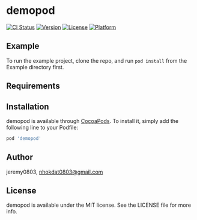 # demopod

[![CI Status](http://img.shields.io/travis/jeremy0803/demopod.svg?style=flat)](https://travis-ci.org/jeremy0803/demopod)
[![Version](https://img.shields.io/cocoapods/v/demopod.svg?style=flat)](http://cocoapods.org/pods/demopod)
[![License](https://img.shields.io/cocoapods/l/demopod.svg?style=flat)](http://cocoapods.org/pods/demopod)
[![Platform](https://img.shields.io/cocoapods/p/demopod.svg?style=flat)](http://cocoapods.org/pods/demopod)

## Example

To run the example project, clone the repo, and run `pod install` from the Example directory first.

## Requirements

## Installation

demopod is available through [CocoaPods](http://cocoapods.org). To install
it, simply add the following line to your Podfile:

```ruby
pod 'demopod'
```

## Author

jeremy0803, nhokdat0803@gmail.com

## License

demopod is available under the MIT license. See the LICENSE file for more info.
